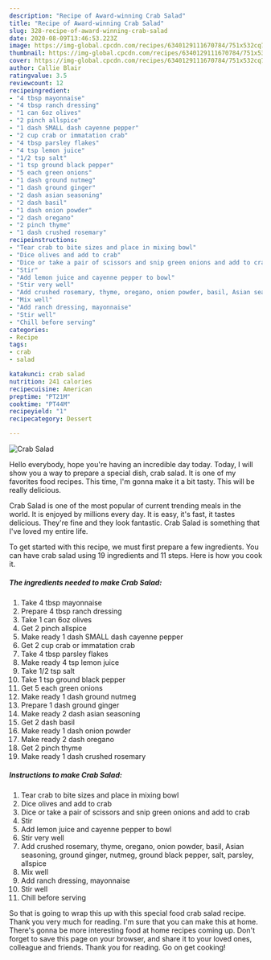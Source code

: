 ```yaml
---
description: "Recipe of Award-winning Crab Salad"
title: "Recipe of Award-winning Crab Salad"
slug: 328-recipe-of-award-winning-crab-salad
date: 2020-08-09T13:46:53.223Z
image: https://img-global.cpcdn.com/recipes/6340129111670784/751x532cq70/crab-salad-recipe-main-photo.jpg
thumbnail: https://img-global.cpcdn.com/recipes/6340129111670784/751x532cq70/crab-salad-recipe-main-photo.jpg
cover: https://img-global.cpcdn.com/recipes/6340129111670784/751x532cq70/crab-salad-recipe-main-photo.jpg
author: Callie Blair
ratingvalue: 3.5
reviewcount: 12
recipeingredient:
- "4 tbsp mayonnaise"
- "4 tbsp ranch dressing"
- "1 can 6oz olives"
- "2 pinch allspice"
- "1 dash SMALL dash cayenne pepper"
- "2 cup crab or immatation crab"
- "4 tbsp parsley flakes"
- "4 tsp lemon juice"
- "1/2 tsp salt"
- "1 tsp ground black pepper"
- "5 each green onions"
- "1 dash ground nutmeg"
- "1 dash ground ginger"
- "2 dash asian seasoning"
- "2 dash basil"
- "1 dash onion powder"
- "2 dash oregano"
- "2 pinch thyme"
- "1 dash crushed rosemary"
recipeinstructions:
- "Tear crab to bite sizes and place in mixing bowl"
- "Dice olives and add to crab"
- "Dice or take a pair of scissors and snip green onions and add to crab"
- "Stir"
- "Add lemon juice and cayenne pepper to bowl"
- "Stir very well"
- "Add crushed rosemary, thyme, oregano, onion powder, basil, Asian seasoning, ground ginger, nutmeg, ground black pepper, salt, parsley, allspice"
- "Mix well"
- "Add ranch dressing, mayonnaise"
- "Stir well"
- "Chill before serving"
categories:
- Recipe
tags:
- crab
- salad

katakunci: crab salad 
nutrition: 241 calories
recipecuisine: American
preptime: "PT21M"
cooktime: "PT44M"
recipeyield: "1"
recipecategory: Dessert

---
```



![Crab Salad](https://img-global.cpcdn.com/recipes/6340129111670784/751x532cq70/crab-salad-recipe-main-photo.jpg)

Hello everybody, hope you're having an incredible day today. Today, I will show you a way to prepare a special dish, crab salad. It is one of my favorites food recipes. This time, I'm gonna make it a bit tasty. This will be really delicious.

Crab Salad is one of the most popular of current trending meals in the world. It is enjoyed by millions every day. It is easy, it's fast, it tastes delicious. They're fine and they look fantastic. Crab Salad is something that I've loved my entire life.




To get started with this recipe, we must first prepare a few ingredients. You can have crab salad using 19 ingredients and 11 steps. Here is how you cook it.

<!--inarticleads1-->

##### The ingredients needed to make Crab Salad:

1. Take 4 tbsp mayonnaise
1. Prepare 4 tbsp ranch dressing
1. Take 1 can 6oz olives
1. Get 2 pinch allspice
1. Make ready 1 dash SMALL dash cayenne pepper
1. Get 2 cup crab or immatation crab
1. Take 4 tbsp parsley flakes
1. Make ready 4 tsp lemon juice
1. Take 1/2 tsp salt
1. Take 1 tsp ground black pepper
1. Get 5 each green onions
1. Make ready 1 dash ground nutmeg
1. Prepare 1 dash ground ginger
1. Make ready 2 dash asian seasoning
1. Get 2 dash basil
1. Make ready 1 dash onion powder
1. Make ready 2 dash oregano
1. Get 2 pinch thyme
1. Make ready 1 dash crushed rosemary




<!--inarticleads2-->

##### Instructions to make Crab Salad:

1. Tear crab to bite sizes and place in mixing bowl
1. Dice olives and add to crab
1. Dice or take a pair of scissors and snip green onions and add to crab
1. Stir
1. Add lemon juice and cayenne pepper to bowl
1. Stir very well
1. Add crushed rosemary, thyme, oregano, onion powder, basil, Asian seasoning, ground ginger, nutmeg, ground black pepper, salt, parsley, allspice
1. Mix well
1. Add ranch dressing, mayonnaise
1. Stir well
1. Chill before serving




So that is going to wrap this up with this special food crab salad recipe. Thank you very much for reading. I'm sure that you can make this at home. There's gonna be more interesting food at home recipes coming up. Don't forget to save this page on your browser, and share it to your loved ones, colleague and friends. Thank you for reading. Go on get cooking!
